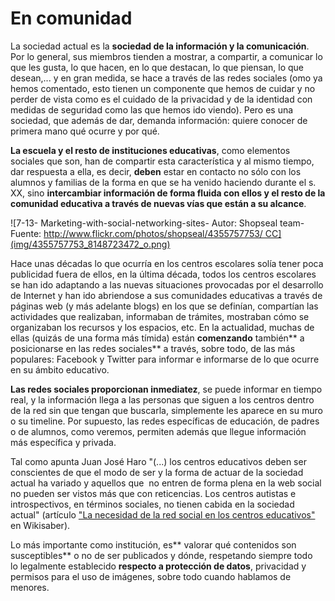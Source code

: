 
# En comunidad

La sociedad actual es la **sociedad de la información y la comunicación**. Por lo general, sus miembros tienden a mostrar, a compartir, a comunicar lo que les gusta, lo que hacen, en lo que destacan, lo que piensan, lo que desean,... y en gran medida, se hace a través de las redes sociales (omo ya hemos comentado, esto tienen un componente que hemos de cuidar y no perder de vista como es el cuidado de la privacidad y de la identidad con medidas de seguridad como las que hemos ido viendo). Pero es una sociedad, que además de dar, demanda información: quiere conocer de primera mano qué ocurre y por qué.

**La escuela y el resto de instituciones educativas**, como elementos sociales que son, han de compartir esta característica y al mismo tiempo, dar respuesta a ella, es decir, **deben** estar en contacto no sólo con los alumnos y familias de la forma en que se ha venido haciendo durante el s. XX, sino **intercambiar información de forma fluida con ellos y el resto de la comunidad educativa a través de nuevas vías que están a su alcance**.


![7-13- Marketing-with-social-networking-sites- Autor: Shopseal team- Fuente: http://www.flickr.com/photos/shopseal/4355757753/ CC](img/4355757753_8148723472_o.png)


Hace unas décadas lo que ocurría en los centros escolares solía tener poca publicidad fuera de ellos, en la última década, todos los centros escolares se han ido adaptando a las nuevas situaciones provocadas por el desarrollo de Internet y han ido abriendose a sus comunidades educativas a través de páginas web (y más adelante blogs) en los que se definían, compartían las actividades que realizaban, informaban de trámites, mostraban cómo se organizaban los recursos y los espacios, etc. En la actualidad, muchas de ellas (quizás de una forma más tímida) están **comenzando** también** a posicionarse en las redes sociales** a través, sobre todo, de las más populares: Facebook y Twitter para informar e informarse de lo que ocurre en su ámbito educativo.

**Las redes sociales proporcionan inmediatez**, se puede informar en tiempo real, y la información llega a las personas que siguen a los centros dentro de la red sin que tengan que buscarla, simplemente les aparece en su muro o su timeline. Por supuesto, las redes específicas de educación, de padres o de alumnos, como veremos, permiten además que llegue información más específica y privada.

Tal como apunta Juan José Haro "(...) los centros educativos deben ser conscientes de que el modo de ser y la forma de actuar de la sociedad actual ha variado y aquellos que  no entren de forma plena en la web social no pueden ser vistos más que con reticencias. Los centros autistas e introspectivos, en términos sociales, no tienen cabida en la sociedad actual" (artículo ["La necesidad de la red social en los centros educativos"](http://www.wikisaber.es/comunidadwiki/blogs/blogpost.aspx?id=17569&amp;blogid=63860) en Wikisaber).

Lo más importante como institución, es** valorar qué contenidos son susceptibles** o no de ser publicados y dónde, respetando siempre todo lo legalmente establecido **respecto a protección de datos**, privacidad y permisos para el uso de imágenes, sobre todo cuando hablamos de menores.

